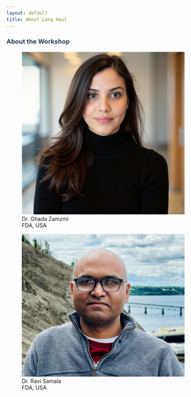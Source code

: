 ```yaml
---
layout: default
title: About Long Haul
---
```

<div class="post">
    <h3 class="pageTitle" style="color: #2c3e50;">About the Workshop</h3>
    <figure>
		<img src="/organizers/ghada.jpg" alt=""> 
		<figcaption>Dr. Ghada Zamzmi <br> FDA, USA</figcaption>
	</figure>
	<figure>
        <img src="/assets/img/ravi.jpg" alt="Dr. Ravi Samala">
        <figcaption>Dr. Ravi Samala <br> FDA, USA</figcaption>
    </figure>
</div>
